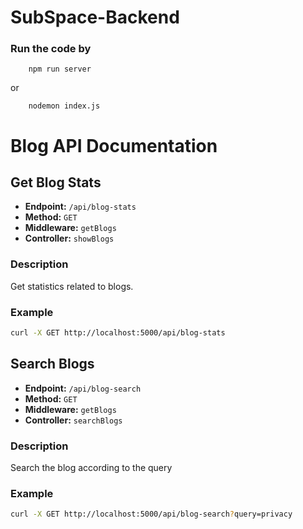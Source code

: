 # SubSpace-Backend


### Run the code by

```
    npm run server
```
or 

```
    nodemon index.js
```


# Blog API Documentation

## Get Blog Stats

- **Endpoint:** `/api/blog-stats`
- **Method:** `GET`
- **Middleware:** `getBlogs`
- **Controller:** `showBlogs`

### Description
Get statistics related to blogs.

### Example
```bash
curl -X GET http://localhost:5000/api/blog-stats
```



## Search Blogs

- **Endpoint:** `/api/blog-search`
- **Method:** `GET`
- **Middleware:** `getBlogs`
- **Controller:** `searchBlogs`

### Description
Search the blog according to the query

### Example
```bash
curl -X GET http://localhost:5000/api/blog-search?query=privacy
```


